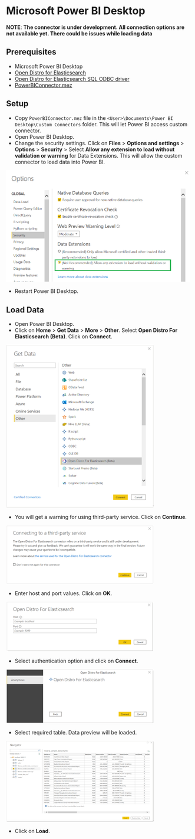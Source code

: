 # Microsoft Power BI Desktop


**NOTE**: **The connector is under development. All connection options are not available yet. There could be issues while loading data**

## Prerequisites
* Microsoft Power BI Desktop
* [Open Distro for Elasticsearch](https://opendistro.github.io/for-elasticsearch-docs/docs/install/)
* [Open Distro for Elasticsearch SQL ODBC driver](https://opendistro.github.io/for-elasticsearch-docs/docs/sql/odbc/)
* [PowerBIConnector.mez](../../src/PowerBIConnector/bin/Release/) 

## Setup
* Copy `PowerBIConnector.mez` file in the `<User>\Documents\Power BI Desktop\Custom Connectors` folder. This will let Power BI access custom connector.
* Open Power BI Desktop.
* Change the security settings. Click on **Files** > **Options and settings** > **Options** > **Security** > Select **Allow any extension to load without validation or warning** for Data Extensions. This will allow the custom connector to load data into Power BI.

<img src="img/pbi_settings.png" width="500">

* Restart Power BI Desktop.

## Load Data

* Open Power BI Desktop.
* Click on **Home** > **Get Data** > **More** > **Other**. Select **Open Distro For Elasticsearch (Beta)**. Click on **Connect**.

<img src="img/pbi_select_connector.png" width="400">

* You will get a warning for using third-party service. Click on **Continue**.

<img src="img/pbi_third_party_warning.png" width="400">

* Enter host and port values. Click on **OK**.

<img src="img/pbi_connection_string_options.png" width="400">

* Select authentication option and click on **Connect**.

<img src="img/pbi_auth.png" width="400">

* Select required table. Data preview will be loaded.

<img src="img/pbi_data_preview.png" width="400">

* Click on **Load**.




